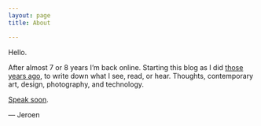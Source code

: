 ```yaml
---
layout: page
title: About

---
```

Hello.

After almost 7 or 8 years I’m back online. Starting this blog as I did [those years ago](https://web.archive.org/web/20111111110853/http://jeroenlaven.me:80/), to write down what I see, read, or hear. Thoughts, contemporary art, design, photography, and technology.

[Speak soon](https://twitter.com/visuology_nl).

— Jeroen